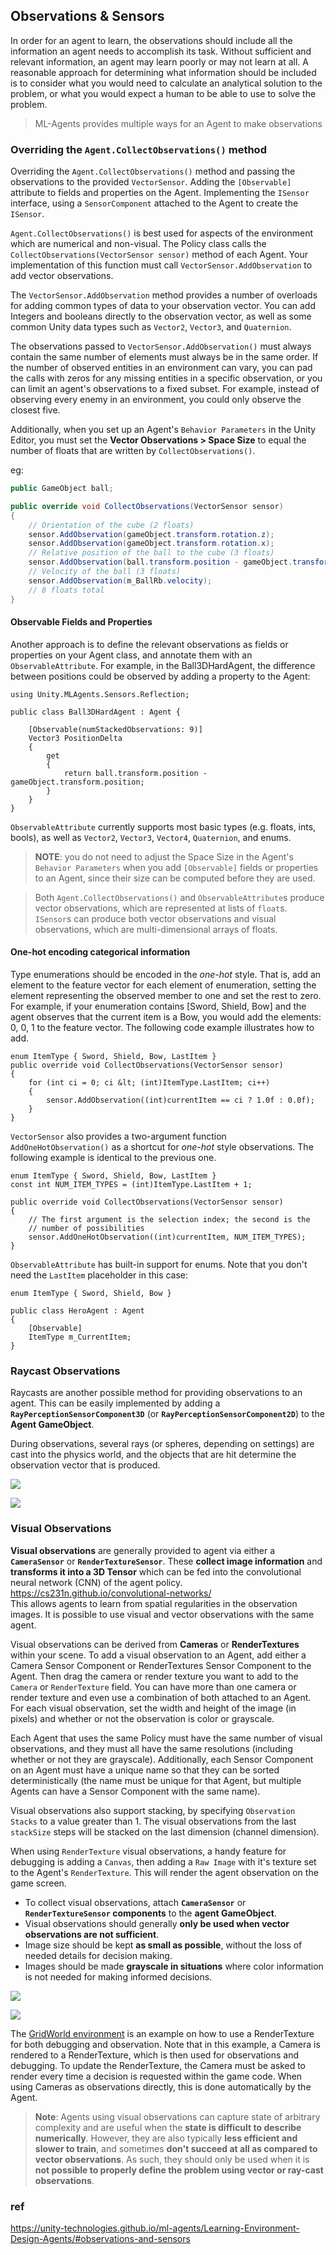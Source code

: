 ## Observations & Sensors

In order for an agent to learn, the observations should include all the information an agent needs to accomplish its task. 
Without sufficient and relevant information, an agent may learn poorly or may not learn at all. 
A reasonable approach for determining what information should be included is to consider what you would need to calculate an analytical solution to the problem, 
or what you would expect a human to be able to use to solve the problem.


> ML-Agents provides multiple ways for an Agent to make observations

### Overriding the `Agent.CollectObservations()` method

Overriding the `Agent.CollectObservations()` method and passing the observations to the provided `VectorSensor`. 
Adding the `[Observable]` attribute to fields and properties on the Agent. Implementing the `ISensor` interface, 
using a `SensorComponent` attached to the Agent to create the `ISensor`.


`Agent.CollectObservations()` is best used for aspects of the environment which are numerical and non-visual. The Policy class calls the `CollectObservations(VectorSensor sensor)` method of each Agent. Your implementation of this function must call `VectorSensor.AddObservation` to add vector observations.

The `VectorSensor.AddObservation` method provides a number of overloads for adding common types of data to your observation vector. You can add Integers and booleans directly to the observation vector, as well as some common Unity data types such as `Vector2`, `Vector3`, and `Quaternion`.



The observations passed to `VectorSensor.AddObservation()` must always contain the same number of elements must always be in the same order. If the number of observed entities in an environment can vary, you can pad the calls with zeros for any missing entities in a specific observation, or you can limit an agent's observations to a fixed subset. For example, instead of observing every enemy in an environment, you could only observe the closest five.

Additionally, when you set up an Agent's `Behavior Parameters` in the Unity Editor, you must set the **Vector Observations > Space Size** to equal the number of floats that are written by `CollectObservations()`.

eg:
```cs
public GameObject ball;

public override void CollectObservations(VectorSensor sensor)
{
    // Orientation of the cube (2 floats)
    sensor.AddObservation(gameObject.transform.rotation.z);
    sensor.AddObservation(gameObject.transform.rotation.x);
    // Relative position of the ball to the cube (3 floats)
    sensor.AddObservation(ball.transform.position - gameObject.transform.position);
    // Velocity of the ball (3 floats)
    sensor.AddObservation(m_BallRb.velocity);
    // 8 floats total
}
```



#### Observable Fields and Properties

Another approach is to define the relevant observations as fields or properties on your Agent class, and annotate them with an `ObservableAttribute`. For example, in the Ball3DHardAgent, the difference between positions could be observed by adding a property to the Agent:

```
using Unity.MLAgents.Sensors.Reflection;

public class Ball3DHardAgent : Agent {

    [Observable(numStackedObservations: 9)]
    Vector3 PositionDelta
    {
        get
        {
            return ball.transform.position - gameObject.transform.position;
        }
    }
}
```

`ObservableAttribute` currently supports most basic types (e.g. floats, ints, bools), as well as `Vector2`, `Vector3`, `Vector4`, `Quaternion`, and enums.


> **NOTE**: you do not need to adjust the Space Size in the Agent's `Behavior Parameters` when you add `[Observable]` fields or properties to an Agent, since their size can be computed before they are used.




> Both `Agent.CollectObservations()` and `ObservableAttribute`s produce vector observations, which are represented at lists of `float`s. `ISensor`s can produce both vector observations and visual observations, which are multi-dimensional arrays of floats.

#### One-hot encoding categorical information

Type enumerations should be encoded in the _one-hot_ style. That is, add an element to the feature vector for each element of enumeration, setting the element representing the observed member to one and set the rest to zero. For example, if your enumeration contains \[Sword, Shield, Bow\] and the agent observes that the current item is a Bow, you would add the elements: 0, 0, 1 to the feature vector. The following code example illustrates how to add.

```
enum ItemType { Sword, Shield, Bow, LastItem }
public override void CollectObservations(VectorSensor sensor)
{
    for (int ci = 0; ci &lt; (int)ItemType.LastItem; ci++)
    {
        sensor.AddObservation((int)currentItem == ci ? 1.0f : 0.0f);
    }
}
```

`VectorSensor` also provides a two-argument function `AddOneHotObservation()` as a shortcut for _one-hot_ style observations. The following example is identical to the previous one.

```
enum ItemType { Sword, Shield, Bow, LastItem }
const int NUM_ITEM_TYPES = (int)ItemType.LastItem + 1;

public override void CollectObservations(VectorSensor sensor)
{
    // The first argument is the selection index; the second is the
    // number of possibilities
    sensor.AddOneHotObservation((int)currentItem, NUM_ITEM_TYPES);
}
```

`ObservableAttribute` has built-in support for enums. Note that you don't need the `LastItem` placeholder in this case:

```
enum ItemType { Sword, Shield, Bow }

public class HeroAgent : Agent
{
    [Observable]
    ItemType m_CurrentItem;
}
```


### Raycast Observations

Raycasts are another possible method for providing observations to an agent. This can be easily implemented by adding a **`RayPerceptionSensorComponent3D`** (or **`RayPerceptionSensorComponent2D`**) to the **Agent GameObject**.

During observations, several rays (or spheres, depending on settings) are cast into the physics world, and the objects that are hit determine the observation vector that is produced.

![](./img/RayPerceptionSensor3D.png)

![](./img/RayPerceptionSensor3D_2.png)




### Visual Observations

**Visual observations** are generally provided to agent via either a **`CameraSensor`** or **`RenderTextureSensor`**. These **collect image information** and **transforms it into a 3D Tensor** which can be fed into the convolutional neural network (CNN) of the agent policy. https://cs231n.github.io/convolutional-networks/ \
This allows agents to learn from spatial regularities in the observation images. It is possible to use visual and vector observations with the same agent.

Visual observations can be derived from **Cameras** or **RenderTextures** within your scene. To add a visual observation to an Agent, add either a Camera Sensor Component or RenderTextures Sensor Component to the Agent. Then drag the camera or render texture you want to add to the `Camera` or `RenderTexture` field. You can have more than one camera or render texture and even use a combination of both attached to an Agent. For each visual observation, set the width and height of the image (in pixels) and whether or not the observation is color or grayscale.

Each Agent that uses the same Policy must have the same number of visual observations, and they must all have the same resolutions (including whether or not they are grayscale). Additionally, each Sensor Component on an Agent must have a unique name so that they can be sorted deterministically (the name must be unique for that Agent, but multiple Agents can have a Sensor Component with the same name).

Visual observations also support stacking, by specifying `Observation Stacks` to a value greater than 1. The visual observations from the last `stackSize` steps will be stacked on the last dimension (channel dimension).

When using `RenderTexture` visual observations, a handy feature for debugging is adding a `Canvas`, then adding a `Raw Image` with it's texture set to the Agent's `RenderTexture`. This will render the agent observation on the game screen.


-   To collect visual observations, attach **`CameraSensor`** or **`RenderTextureSensor` components** to the **agent GameObject**.
-   Visual observations should generally **only be used when vector observations are not sufficient**.
-   Image size should be kept **as small as possible**, without the loss of needed details for decision making.
-   Images should be made **grayscale in situations** where color information is not needed for making informed decisions.

![](./img/visual-observation.png)

![](./img/visual-observation-rendertexture.png)


The [GridWorld environment](https://unity-technologies.github.io/ml-agents/Learning-Environment-Design-Agents/#isensor-interface-and-sensorcomponents../Learning-Environment-Examples/#gridworld) is an example on how to use a RenderTexture for both debugging and observation. Note that in this example, a Camera is rendered to a RenderTexture, which is then used for observations and debugging. To update the RenderTexture, the Camera must be asked to render every time a decision is requested within the game code. When using Cameras as observations directly, this is done automatically by the Agent.

> **Note**: Agents using visual observations can capture state of arbitrary complexity and are useful when the **state is difficult to describe numerically**. However, they are also typically **less efficient and slower to train**, and sometimes **don't succeed at all as compared to vector observations**. As such, they should only be used when it is **not possible to properly define the problem using vector or ray-cast observations**.







### ref 
https://unity-technologies.github.io/ml-agents/Learning-Environment-Design-Agents/#observations-and-sensors

